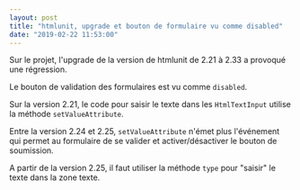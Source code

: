 ```yaml
---
layout: post
title: "htmlunit, upgrade et bouton de formulaire vu comme disabled"
date: "2019-02-22 11:53:00"
---
```

Sur le projet, l'upgrade de la version de htmlunit de 2.21 à 2.33 a provoqué une régression.

Le bouton de validation des formulaires est vu comme `disabled`.

Sur la version 2.21, le code pour saisir le texte dans les `HtmlTextInput` utilise la méthode `setValueAttribute`.

Entre la version 2.24 et 2.25, `setValueAttribute` n'émet plus l'événement qui permet au formulaire de se valider et activer/désactiver le bouton de soumission.

A partir de la version 2.25, il faut utiliser la méthode `type` pour "saisir" le texte dans la zone texte.


